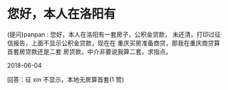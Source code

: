 # 您好，本人在洛阳有

(提问)panpan : 您好，本人在洛阳有一套房子，公积金贷款， 未还清，打印过征信报告，上面不显示公积金贷款，现在在 重庆买房准备商贷，那我在重庆商贷算首套房贷款还是二套 房贷款，中介非要说我算二套。求指点。

2018-06-04

回答：征 xin 不显示，本地无房算首套(1 赞)